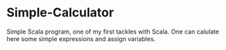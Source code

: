 # Simple-Calculator
Simple Scala program, one of my first tackles with Scala. One can calulate here some simple expressions and assign variables.
